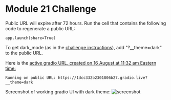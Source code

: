 # Module 21 Challenge

Public URL will expire after 72 hours. Run the cell that contains the following code to regenerate a public URL:

``` app.launch(share=True) ```


To get dark_mode (as in the [challenge instructions](https://bootcampspot.instructure.com/courses/5440/assignments/76401?module_item_id=1225855)), add "?__theme=dark" to the public URL.

Here is the [active gradio URL, created on 16 August at 11:32 am Eastern time:](https://1dcc332b2301806b27.gradio.live?__theme=dark)

```
Running on public URL: https://1dcc332b2301806b27.gradio.live?__theme=dark
```

Screenshot of working gradio UI with dark theme:
![screenshot](gradio_screenshot.png)